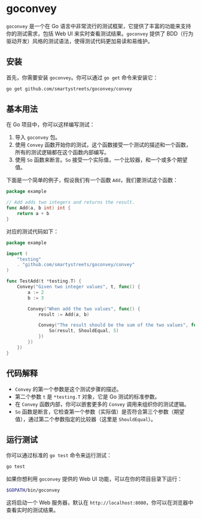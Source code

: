 # goconvey
`goconvey` 是一个在 Go 语言中非常流行的测试框架，它提供了丰富的功能来支持你的测试需求，包括 Web UI 来实时查看测试结果。`goconvey` 提供了 BDD（行为驱动开发）风格的测试语法，使得测试代码更加易读和易维护。

## 安装

首先，你需要安装 `goconvey`。你可以通过 `go get` 命令来安装它：

```bash
go get github.com/smartystreets/goconvey/convey
```

## 基本用法

在 Go 项目中，你可以这样编写测试：

1. 导入 `goconvey` 包。
2. 使用 `Convey` 函数开始你的测试，这个函数接受一个测试的描述和一个函数，所有的测试逻辑都在这个函数内部编写。
3. 使用 `So` 函数来断言。`So` 接受一个实际值，一个比较器，和一个或多个期望值。

下面是一个简单的例子，假设我们有一个函数 `Add`，我们要测试这个函数：

```go
package example

// Add adds two integers and returns the result.
func Add(a, b int) int {
    return a + b
}
```

对应的测试代码如下：

```go
package example

import (
    "testing"
    . "github.com/smartystreets/goconvey/convey"
)

func TestAdd(t *testing.T) {
    Convey("Given two integer values", t, func() {
        a := 2
        b := 3

        Convey("When add the two values", func() {
            result := Add(a, b)

            Convey("The result should be the sum of the two values", func() {
                So(result, ShouldEqual, 5)
            })
        })
    })
}
```

## 代码解释

- `Convey` 的第一个参数是这个测试步骤的描述。
- 第二个参数 `t` 是 `*testing.T` 对象，它是 Go 测试的标准参数。
- 在 `Convey` 函数内部，你可以嵌套更多的 `Convey` 调用来组织你的测试逻辑。
- `So` 函数是断言，它检查第一个参数（实际值）是否符合第三个参数（期望值），通过第二个参数指定的比较器（这里是 `ShouldEqual`）。

## 运行测试

你可以通过标准的 `go test` 命令来运行测试：

```bash
go test
```

如果你想利用 `goconvey` 提供的 Web UI 功能，可以在你的项目目录下运行：

```bash
$GOPATH/bin/goconvey
```

这将启动一个 Web 服务器，默认在 `http://localhost:8080`，你可以在浏览器中查看实时的测试结果。
